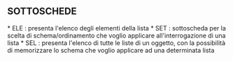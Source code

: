 ## SOTTOSCHEDE

\* ELE :  presenta l'elenco degli elementi della lista
\* SET :  sottoscheda per la scelta di schema/ordinamento che voglio applicare all'interrogazione di una lista
\* SEL :  presenta l'elenco di tutte le liste di un oggetto, con la possibilità di memorizzare lo schema che voglio applicare ad una determinata lista
